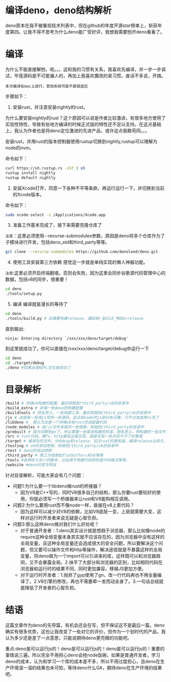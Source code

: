 # 编译deno，deno结构解析
deno原本在我不被重视技术列表中，但在github的年度开源star榜单上，斩获年度第四。让我不得不思考为什么deno能广受好评，我想我需要刨开deno看看了。

# 编译
为什么不能直接解刨，呃。。。这和我的习惯有关系，我喜欢先编译，并一步一步调试，毕竟源码是不可能骗人的，再加上我喜欢魔改的臭习惯。废话不多说，开搞。

`本次编译在mac上进行，其他系统可能不是很适应`

步骤如下：
1. 安装rust，并注意安装nightly的rust。

为什么要安装nightly的rust？这个原因可以说是作者比较激进，有很多地方使用了实验性特性，导致有些地方编译的时候正式版的特性还不足以支持。在这点基础上，我认为作者也是将deno定位激进的先进产品，或许这点我敢苟同。。。


安装rust，并用rust的版本控制器使用rustup切换到nightly,rustup可以理解为node的nvm。

命令如下：
```sh
curl https://sh.rustup.rs -sSf | sh
rustup install nightly
rustup default nightly
```

2. 安装Xcode打开，同意一下各种不平等条款，再运行运行一下，并切换到当前的Xcode版本。

命令如下：
```sh
sudo xcode-select -s /Applications/Xcode.app
```

3. 准备工作基本完成了，接下来需要克隆仓库了

`注意`：这里必须使用--recurse-submodules参数，原因是deno将多个仓库作为了子模块进行开发，包括deno_std和third_party等等。
```sh
git clone --recurse-submodules https://github.com/denoland/deno.git
```

4. 使用工具安装第三方依赖
感觉这一步就是单纯实现的懒人神器功能。

`注意`:这里必须开启终端翻墙，否则会失败，因为这里会同步谷歌源代码管理中心的数据，包括v8的同步，很重要！
```sh
cd deno
./tools/setup.py
```

5. 编译
编译就是漫长的等待了
```sh
cd deno
./tools/build.py # 如果要构建release，请DENO_BUILD_MODE=release
```
直到输出:
```
ninja: Entering directory `/xxx/xxx/deno/target/debug'
```
到这里就成功了，你可以直接在/xxx/xxx/deno/target/debug中运行一下
```sh
cd deno
cd ./target/debug 
./deno #如果出现REPL交互就成功了
```

# 目录解析
```sh
/build # 存储v8构建的配置，最后软链到/third_party/v8的目录中
/build_extra # 存储一些deno的构建配置
/buildtools # 顾名思义，一些构建工具，最后软链到/third_party/v8的目录中
/js # 这就是一些用js写的一些源码，这点和node的js部分有点像，只不过改成用ts写了
/libdeno #  我认为这是一个桥接v8和rust的适配器代码
/node_modules # 给/js文件夹装的一些依赖，软链到/third_party的目录中
/prebuilt # 因为切换到gn了，所以需要一些是否构建的检查，顾名思义，预构建的一些文件，都是自己生成的
/src # rust代码。像fs，http都在这里实现，就是实现一些浏览干不了的事情
/target # 编译后的文件，分debug和release，玩过rust的就知道，编译release比较久，因为编译器要做代码折叠
/testing # v8的测试用例，软链到/third_party/v8的目录中
/test # deno的测试用例
/third_party # 第三方依赖如flatbuffers和v8等等
/tools #各种杂七杂八的脚本，比如用于构建代码和检查代码格式等等。
/website #deno的官方网站
```
针对目录解析，可能大家会有几个问题：
* 问题1:为什么要一个libdeno做rust的桥接器？
    * 因为V8是C++写的，同时V8很多自己的结构，那么你要rust要较好的使用，你就必须写一个桥接器来让rust和V8能购相互调用。
* 问题2:为什么要用rust而不像node一样，直接在v8上累代码？
    * 因为这样可以减少对V8的依赖，比如V8底层一变，上层就需要大变，这样对运行时开发者来说无疑是心智负担。
* 问题3:那么这样deno做对我们什么好处呢？
    * 对于普通开发者：1.deno其实设计就是想趋于浏览器，那么比如像node的require这种全局变量本身其实就不应该存在的，因为浏览器中没有这样的全局变量，且这种全局变量还会造成很大的安全问题，所以要解决这个问题，但又要可以操作文件和http等操作，解决途径就是不暴露这样的全局变量，将deno做为一个import可以引进来的库，这样既可以和浏览器趋同，又不会暴露全局。2.抹平了大部分和浏览器的区别，比如相同代码在浏览器和运行时的结果不同，同时更加兼容，移植JS更加方便。
    * 对于运行时开发者：1.抛弃了gyp使用了gn，改一行代码再也不用全量编译了。2.V8引擎的修改，再也不需要牵一发而动全身了。3.一句话总结就是降低了开发者的心智负担。

# 结语
这篇文章作为deno的先导篇，有机会还会在写，但不保证这不是最后一篇。deno确实有很多优势，这也让我改变了一些对它的评价，但作为一个划时代的产品，我认为多少还是差了一点意思，只能说期待deno更亮眼的功能吧。

重点:deno是可以运行js的！deno是可以运行js的！deno是可以运行js的！重要的事情说三遍。所以完全不用担心deno会抢node饭碗，如果是普通开发者，学习deno的成本，认为和学习一个库的成本差不多，所以不用过度担心，且deno在生产环境溜一溜的结果也未可知，等待deno什么GA，期待deno在生产环境的结果吧。